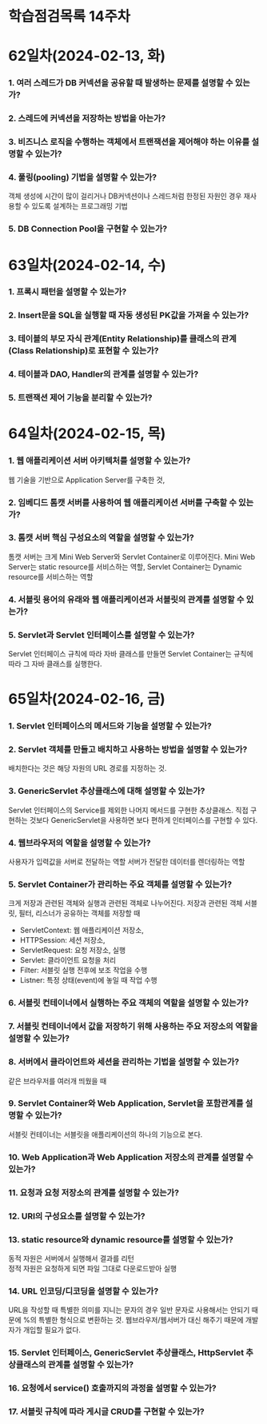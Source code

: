 # 학습점검목록 14주차

# 62일차(2024-02-13, 화)
### 1. 여러 스레드가 DB 커넥션을 공유할 때 발생하는 문제를 설명할 수 있는가?

### 2. 스레드에 커넥션을 저장하는 방법을 아는가?

### 3. 비즈니스 로직을 수행하는 객체에서 트랜잭션을 제어해야 하는 이유를 설명할 수 있는가?

### 4. 풀링(pooling) 기법을 설명할 수 있는가?
객체 생성에 시간이 많이 걸리거나 DB커넥션이나 스레드처럼 한정된 자원인 경우 재사용할 수 있도록 설계하는 프로그래밍 기법

### 5. DB Connection Pool을 구현할 수 있는가?


# 63일차(2024-02-14, 수)
### 1. 프록시 패턴을 설명할 수 있는가?

### 2. Insert문을 SQL을 실행할 때 자동 생성된 PK값을 가져올 수 있는가?

### 3. 테이블의 부모 자식 관계(Entity Relationship)를 클래스의 관계(Class Relationship)로 표현할 수 있는가?

### 4. 테이블과 DAO, Handler의 관계를 설명할 수 있는가?

### 5. 트랜잭션 제어 기능을 분리할 수 있는가?


# 64일차(2024-02-15, 목)
### 1. 웹 애플리케이션 서버 아키텍처를 설명할 수 있는가?
웹 기술을 기반으로 Application Server를 구축한 것, 

### 2. 임베디드 톰캣 서버를 사용하여 웹 애플리케이션 서버를 구축할 수 있는가?

### 3. 톰캣 서버 핵심 구성요소의 역할을 설명할 수 있는가?
톰캣 서버는 크게 Mini Web Server와 Servlet Container로 이루어진다. Mini Web Server는 static resource를 서비스하는 역할, Servlet Container는 Dynamic resource를 서비스하는 역할

### 4. 서블릿 용어의 유래와 웹 애플리케이션과 서블릿의 관계를 설명할 수 있는가?

### 5. Servlet과 Servlet 인터페이스를 설명할 수 있는가?
Servlet 인터페이스 규칙에 따라 자바 클래스를 만들면 Servlet Container는 규칙에 따라 그 자바 클래스를 실행한다.

# 65일차(2024-02-16, 금)
### 1. Servlet 인터페이스의 메서드와 기능을 설명할 수 있는가?

### 2. Servlet 객체를 만들고 배치하고 사용하는 방법을 설명할 수 있는가?
배치한다는 것은 해당 자원의 URL 경로를 지정하는 것. 

### 3. GenericServlet 추상클래스에 대해 설명할 수 있는가?
Servlet 인터페이스의 Service를 제외한 나머지 메서드를 구현한 추상클래스. 직접 구현하는 것보다 GenericServlet을 사용하면 보다 편하게 인터페이스를 구현할 수 있다. 

### 4. 웹브라우저의 역할을 설명할 수 있는가?
사용자가 입력값을 서버로 전달하는 역할
서버가 전달한 데이터를 렌더링하는 역할

### 5. Servlet Container가 관리하는 주요 객체를 설명할 수 있는가?
크게 저장과 관련된 객체와 실행과 관련된 객체로 나누어진다.
저장과 관련된 객체
서블릿, 필터, 리스너가 공유하는 객체를 저장할 때  
- ServletContext: 웹 애플리케이션 저장소, 
- HTTPSession: 세션 저장소,
- ServletRequest: 요청 저장소,
실행
- Servlet: 클라이언트 요청을 처리
- Filter: 서블릿 실행 전후에 보조 작업을 수행
- Listner: 특정 상태(event)에 놓일 때 작업 수행

### 6. 서블릿 컨테이너에서 실행하는 주요 객체의 역할을 설명할 수 있는가?

### 7. 서블릿 컨테이너에서 값을 저장하기 위해 사용하는 주요 저장소의 역할을 설명할 수 있는가?

### 8. 서버에서 클라이언트와 세션을 관리하는 기법을 설명할 수 있는가?
같은 브라우저를 여러개 띄웠을 때 

### 9. Servlet Container와 Web Application, Servlet을 포함관계를 설명할 수 있는가?
서블릿 컨테이너는 서블릿을 애플리케이션의 하나의 기능으로 본다.

### 10. Web Application과 Web Application 저장소의 관계를 설명할 수 있는가?

### 11. 요청과 요청 저장소의 관계를 설명할 수 있는가?

### 12. URl의 구성요소를 설명할 수 있는가?

### 13. static resource와 dynamic resource를 설명할 수 있는가?
동적 자원은 서버에서 실행해서 결과를 리턴  
정적 자원은 요청하게 되면 파일 그대로 다운로드받아 실행

### 14. URL 인코딩/디코딩을 설명할 수 있는가?
URL을 작성할 때 특별한 의미를 지니는 문자의 경우 일반 문자로 사용해서는 안되기 때문에 %의 특별한 형식으로 변환하는 것. 웹브라우저/웹서버가 대신 해주기 때문에 개발자가 개입할 필요가 없다. 

### 15. Servlet 인터페이스, GenericServlet 추상클래스, HttpServlet 추상클래스의 관계를 설명할 수 있는가?

### 16. 요청에서 service() 호출까지의 과정을 설명할 수 있는가?

### 17. 서블릿 규칙에 따라 게시글 CRUD를 구현할 수 있는가?



